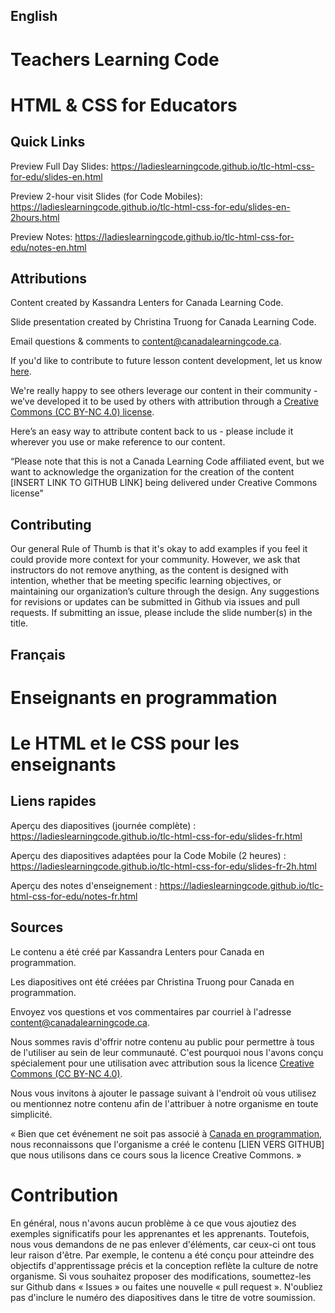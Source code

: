 ## English

# Teachers Learning Code
# HTML &amp; CSS for Educators

## Quick Links

Preview Full Day Slides: https://ladieslearningcode.github.io/tlc-html-css-for-edu/slides-en.html

Preview 2-hour visit Slides (for Code Mobiles): https://ladieslearningcode.github.io/tlc-html-css-for-edu/slides-en-2hours.html

Preview Notes: https://ladieslearningcode.github.io/tlc-html-css-for-edu/notes-en.html

## Attributions
Content created by Kassandra Lenters for Canada Learning Code.

Slide presentation created by Christina Truong for Canada Learning Code.

Email questions & comments to [content@canadalearningcode.ca](mailto:content@canadalearningcode.ca).

If you'd like to contribute to future lesson content development, let us know [here](https://docs.google.com/forms/d/e/1FAIpQLSfJ8NSMKVAmzpdn3EAymxCbDDz3XZPxyDdmtQ87GECuvXzzDQ/viewform).

We're really happy to see others leverage our content in their community - we’ve developed it to be used by others with attribution through a [Creative Commons (CC BY-NC 4.0) license](https://creativecommons.org/licenses/by-nc/4.0/).

Here’s an easy way to attribute content back to us - please include it wherever you use or make reference to our content.

“Please note that this is not a Canada Learning Code affiliated event, but we want to acknowledge the organization for the creation of the content [INSERT LINK TO GITHUB LINK] being delivered under Creative Commons license"

## Contributing

Our general Rule of Thumb is that it's okay to add examples if you feel it could provide more context for your community. However, we ask that instructors do not remove anything, as the content is designed with intention, whether that be meeting specific learning objectives, or maintaining our organization’s culture through the design.  Any suggestions for revisions or updates can be submitted in Github via issues and pull requests. If submitting an issue, please include the slide number(s) in the title.

## Français

# Enseignants en programmation
# Le HTML et le CSS pour les enseignants

## Liens rapides

Aperçu des diapositives (journée complète) : https://ladieslearningcode.github.io/tlc-html-css-for-edu/slides-fr.html

Aperçu des diapositives adaptées pour la Code Mobile (2 heures) : https://ladieslearningcode.github.io/tlc-html-css-for-edu/slides-fr-2h.html

Aperçu des notes d'enseignement : https://ladieslearningcode.github.io/tlc-html-css-for-edu/notes-fr.html

## Sources
Le contenu a été créé par Kassandra Lenters pour Canada en programmation.

Les diapositives ont été créées par Christina Truong pour Canada en programmation.

Envoyez vos questions et vos commentaires par courriel à l'adresse [content@canadalearningcode.ca](mailto:content@canadalearningcode.ca).

Nous sommes ravis d'offrir notre contenu au public pour permettre à tous de l'utiliser au sein de leur communauté. C'est pourquoi nous l'avons conçu spécialement pour une utilisation avec attribution sous la licence [Creative Commons (CC BY-NC 4.0)](https://creativecommons.org/licenses/by-nc/4.0/deed.fr).

Nous vous invitons à ajouter le passage suivant à l'endroit où vous utilisez ou mentionnez notre contenu afin de l'attribuer à notre organisme en toute simplicité.

« Bien que cet événement ne soit pas associé à [Canada en programmation](http://canadalearningcode.ca/fr), nous reconnaissons que l'organisme a créé le contenu [LIEN VERS GITHUB] que nous utilisons dans ce cours sous la licence Creative Commons. »

# Contribution

En général, nous n'avons aucun problème à ce que vous ajoutiez des exemples significatifs pour les apprenantes et les apprenants. Toutefois, nous vous demandons de ne pas enlever d'éléments, car ceux-ci ont tous leur raison d'être. Par exemple, le contenu a été conçu pour atteindre des objectifs d'apprentissage précis et la conception reflète la culture de notre organisme. Si vous souhaitez proposer des modifications, soumettez-les sur Github dans « Issues » ou faites une nouvelle « pull request ». N'oubliez pas d'inclure le numéro des diapositives dans le titre de votre soumission.
